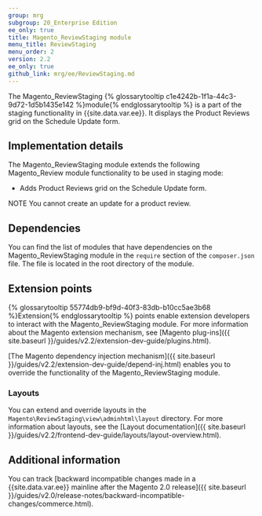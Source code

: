```yaml
---
group: mrg
subgroup: 20_Enterprise Edition
ee_only: true
title: Magento_ReviewStaging module
menu_title: ReviewStaging
menu_order: 2
version: 2.2
ee_only: true
github_link: mrg/ee/ReviewStaging.md
---
```



The Magento_ReviewStaging {% glossarytooltip c1e4242b-1f1a-44c3-9d72-1d5b1435e142 %}module{% endglossarytooltip %} is a part of the staging functionality in {{site.data.var.ee}}. It displays the Product Reviews grid on the Schedule Update form.

## Implementation details

The Magento_ReviewStaging module extends the following Magento_Review module functionality to be used in staging mode:

- Adds Product Reviews grid on the Schedule Update form.

NOTE You cannot create an update for a product review.

## Dependencies

You can find the list of modules that have dependencies on the Magento_ReviewStaging module in the `require` section of the `composer.json` file. The file is located in the root directory of the module.

## Extension points

{% glossarytooltip 55774db9-bf9d-40f3-83db-b10cc5ae3b68 %}Extension{% endglossarytooltip %} points enable extension developers to interact with the Magento_ReviewStaging module. For more information about the Magento extension mechanism, see [Magento plug-ins]({{ site.baseurl }}/guides/v2.2/extension-dev-guide/plugins.html).

[The Magento dependency injection mechanism]({{ site.baseurl }}/guides/v2.2/extension-dev-guide/depend-inj.html) enables you to override the functionality of the Magento_ReviewStaging module.

### Layouts

You can extend and override layouts in the `Magento\ReviewStaging\view\adminhtml\layout` directory.
For more information about layouts, see the [Layout documentation]({{ site.baseurl }}/guides/v2.2/frontend-dev-guide/layouts/layout-overview.html).

## Additional information

You can track [backward incompatible changes made in a {{site.data.var.ee}} mainline after the Magento 2.0 release]({{ site.baseurl }}/guides/v2.0/release-notes/backward-incompatible-changes/commerce.html).
